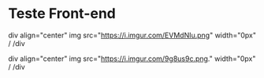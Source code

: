 # Teste Front-end


div align="center"
img src="https://i.imgur.com/EVMdNIu.png" width="0px" /
/div

div align="center"
img src="https://i.imgur.com/9g8us9c.png." width="0px" /
/div
